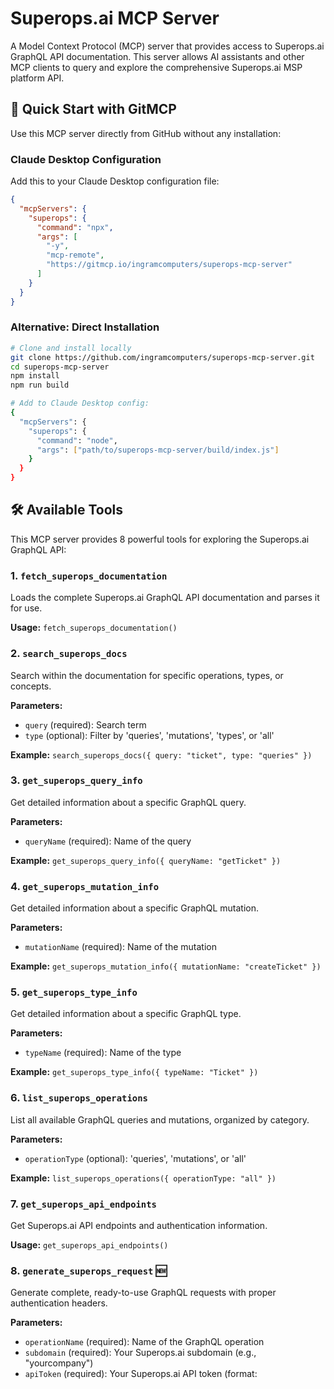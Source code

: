 # Superops.ai MCP Server

A Model Context Protocol (MCP) server that provides access to Superops.ai GraphQL API documentation. This server allows AI assistants and other MCP clients to query and explore the comprehensive Superops.ai MSP platform API.

## 🚀 Quick Start with GitMCP

Use this MCP server directly from GitHub without any installation:

### Claude Desktop Configuration

Add this to your Claude Desktop configuration file:

```json
{
  "mcpServers": {
    "superops": {
      "command": "npx",
      "args": [
        "-y", 
        "mcp-remote",
        "https://gitmcp.io/ingramcomputers/superops-mcp-server"
      ]
    }
  }
}
```

### Alternative: Direct Installation

```bash
# Clone and install locally
git clone https://github.com/ingramcomputers/superops-mcp-server.git
cd superops-mcp-server
npm install
npm run build

# Add to Claude Desktop config:
{
  "mcpServers": {
    "superops": {
      "command": "node",
      "args": ["path/to/superops-mcp-server/build/index.js"]
    }
  }
}
```

## 🛠 Available Tools

This MCP server provides 8 powerful tools for exploring the Superops.ai GraphQL API:

### 1. `fetch_superops_documentation`
Loads the complete Superops.ai GraphQL API documentation and parses it for use.

**Usage:** `fetch_superops_documentation()`

### 2. `search_superops_docs`
Search within the documentation for specific operations, types, or concepts.

**Parameters:**
- `query` (required): Search term
- `type` (optional): Filter by 'queries', 'mutations', 'types', or 'all'

**Example:** `search_superops_docs({ query: "ticket", type: "queries" })`

### 3. `get_superops_query_info`
Get detailed information about a specific GraphQL query.

**Parameters:**
- `queryName` (required): Name of the query

**Example:** `get_superops_query_info({ queryName: "getTicket" })`

### 4. `get_superops_mutation_info`
Get detailed information about a specific GraphQL mutation.

**Parameters:**
- `mutationName` (required): Name of the mutation

**Example:** `get_superops_mutation_info({ mutationName: "createTicket" })`

### 5. `get_superops_type_info`
Get detailed information about a specific GraphQL type.

**Parameters:**
- `typeName` (required): Name of the type

**Example:** `get_superops_type_info({ typeName: "Ticket" })`

### 6. `list_superops_operations`
List all available GraphQL queries and mutations, organized by category.

**Parameters:**
- `operationType` (optional): 'queries', 'mutations', or 'all'

**Example:** `list_superops_operations({ operationType: "all" })`

### 7. `get_superops_api_endpoints`
Get Superops.ai API endpoints and authentication information.

**Usage:** `get_superops_api_endpoints()`

### 8. `generate_superops_request` 🆕
Generate complete, ready-to-use GraphQL requests with proper authentication headers.

**Parameters:**
- `operationName` (required): Name of the GraphQL operation
- `subdomain` (required): Your Superops.ai subdomain (e.g., "yourcompany")
- `apiToken` (required): Your Superops.ai API token (format: